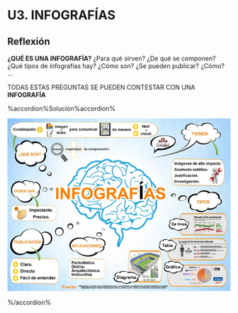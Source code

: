 # U3. INFOGRAFÍAS

## Reflexión

**¿QUÉ ES UNA INFOGRAFÍA?** ¿Para qué sirven? ¿De qué se componen? ¿Qué tipos de infografías hay? ¿Cómo son? ¿Se pueden publicar? ¿Cómo? ...

TODAS ESTAS PREGUNTAS SE PUEDEN CONTESTAR CON UNA **INFOGRAFÍA**

%accordion%Solución%accordion%

![](img/infografias2.jpg)

%/accordion%





